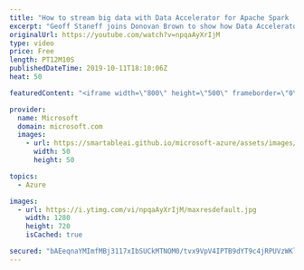 ```yaml
---
title: "How to stream big data with Data Accelerator for Apache Spark | Azure Friday"
excerpt: "Geoff Staneff joins Donovan Brown to show how Data Accelerator for Apache Spark simplifies everything from onboarding to streaming of big data. It offers a rich, easy-to-use experience for creating, editing, and managing Apache Spark jobs on Azure HDInsight while enabling the full power of the Apache"
originalUrl: https://youtube.com/watch?v=npqaAyXrIjM
type: video
price: Free
length: PT12M10S
publishedDateTime: 2019-10-11T18:10:06Z
heat: 50

featuredContent: "<iframe width=\"800\" height=\"500\" frameborder=\"0\" src=\"https://www.youtube.com/embed/npqaAyXrIjM\" allow=\"accelerometer; autoplay; encrypted-media; gyroscope; picture-in-picture\" allowfullscreen></iframe>"

provider:
  name: Microsoft
  domain: microsoft.com
  images:
    - url: https://smartableai.github.io/microsoft-azure/assets/images/organizations/microsoft.com-50x50.jpg
      width: 50
      height: 50

topics:
  - Azure

images:
  - url: https://i.ytimg.com/vi/npqaAyXrIjM/maxresdefault.jpg
    width: 1280
    height: 720
    isCached: true

secured: "bAEeqnaYMImfMBj3117xIbSUCkMTNOM0/tvx9VpV4IPTB9dYT9c4jRPUVzWKltSGnGtv82Ijus+sK5fs4XAeZ+s/yTo87i6GoN36xwGQUYZGLlJp1mmGDC9zXVmzjGiLBPAwDOzBSaTaWDFB+KQmwgbQ0PqQavW3CxqXtLSY7CbTmMNz2jDop+kNf8EcV54XJ6NCLMZTjElVKUkoEMFO1YS7L+eryq6laruIs4O2OSfGCBlIxBkkvnTgybo0b+4q5Twf0/5ExgZNk8CHB4u3uTQR9rN/CkmF481HBXUD8f7Z2uDV1r/QZkjhu6MHW+1AkB+ho1gk3twp2MZwa7vPu/u1ad1joCGMCS6PaKkpsMFy2E+2JOd3V46/HX++0rbsxq8HFLEpqd1xdiNg1Nz5BbMx4fPwXv/JCL7hZZX31AE=;BNzUSF5xCa1kfdYAsq9diw=="
---
```


